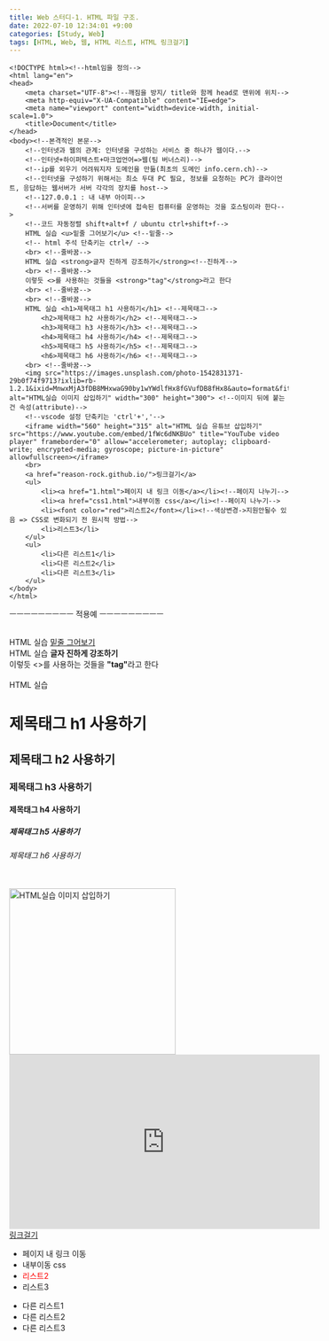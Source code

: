 ```yaml
---
title: Web 스터디-1. HTML 파일 구조.
date: 2022-07-10 12:34:01 +9:00
categories: [Study, Web]
tags: [HTML, Web, 웹, HTML 리스트, HTML 링크걸기]
---
```



```
<!DOCTYPE html><!--html임을 정의-->
<html lang="en">
<head>
    <meta charset="UTF-8"><!--깨짐을 방지/ title와 함께 head로 맨위에 위치-->
    <meta http-equiv="X-UA-Compatible" content="IE=edge">
    <meta name="viewport" content="width=device-width, initial-scale=1.0">
    <title>Document</title>
</head>
<body><!--본격적인 본문-->
    <!--인터넷과 웹의 관계: 인터넷을 구성하는 서비스 중 하나가 웹이다.-->
    <!--인터넷+하이퍼텍스트+마크업언어=>웹(팀 버너스리)-->
    <!--ip를 외우기 어려워지자 도메인을 만듦(최초의 도메인 info.cern.ch)-->
    <!--인터넷을 구성하기 위해서는 최소 두대 PC 필요, 정보를 요청하는 PC가 클라이언트, 응답하는 웹서버가 서버 각각의 장치를 host-->
    <!--127.0.0.1 : 내 내부 아이피-->
    <!--서버를 운영하기 위해 인터넷에 접속된 컴퓨터를 운영하는 것을 호스팅이라 한다-->
    <!--코드 자동정렬 shift+alt+f / ubuntu ctrl+shift+f-->
    HTML 실습 <u>밑줄 그어보기</u> <!--밑줄--> 
    <!-- html 주석 단축키는 ctrl+/ -->
    <br> <!--줄바꿈-->
    HTML 실습 <strong>글자 진하게 강조하기</strong><!--진하게-->
    <br> <!--줄바꿈-->
    이렇듯 <>를 사용하는 것들을 <strong>"tag"</strong>라고 한다
    <br> <!--줄바꿈-->
    <br> <!--줄바꿈-->
    HTML 실습 <h1>제목태그 h1 사용하기</h1> <!--제목태그-->
        <h2>제목태그 h2 사용하기</h2> <!--제목태그-->
        <h3>제목태그 h3 사용하기</h3> <!--제목태그-->
        <h4>제목태그 h4 사용하기</h4> <!--제목태그-->
        <h5>제목태그 h5 사용하기</h5> <!--제목태그-->
        <h6>제목태그 h6 사용하기</h6> <!--제목태그-->
    <br> <!--줄바꿈-->
    <img src="https://images.unsplash.com/photo-1542831371-29b0f74f9713?ixlib=rb-1.2.1&ixid=MnwxMjA3fDB8MHxwaG90by1wYWdlfHx8fGVufDB8fHx8&auto=format&fit=crop&w=1170&q=80" alt="HTML실습 이미지 삽입하기" width="300" height="300"> <!--이미지 뒤에 붙는건 속성(attribute)-->
    <!--vscode 설정 단축키는 'ctrl'+','-->
    <iframe width="560" height="315" alt="HTML 실습 유튜브 삽입하기" src="https://www.youtube.com/embed/1fWc6dNKBUo" title="YouTube video player" frameborder="0" allow="accelerometer; autoplay; clipboard-write; encrypted-media; gyroscope; picture-in-picture" allowfullscreen></iframe>
    <br>
    <a href="reason-rock.github.io/">링크걸기</a>
    <ul>
        <li><a href="1.html">페이지 내 링크 이동</a></li><!--페이지 나누기-->
        <li><a href="css1.html">내부이동 css</a></li><!--페이지 나누기-->
        <li><font color="red">리스트2</font></li><!--색상변경->지원안될수 있음 => CSS로 변화되기 전 원시적 방법-->
        <li>리스트3</li>
    </ul>
    <ul>
        <li>다른 리스트1</li>
        <li>다른 리스트2</li>
        <li>다른 리스트3</li>
    </ul>
</body>
</html>
```

ㅡㅡㅡㅡㅡㅡㅡㅡㅡ
적용예
ㅡㅡㅡㅡㅡㅡㅡㅡㅡ
<br>
<br>

<body><!--본격적인 본문-->
    <!--인터넷과 웹의 관계: 인터넷을 구성하는 서비스 중 하나가 웹이다.-->
    <!--인터넷+하이퍼텍스트+마크업언어=>웹(팀 버너스리)-->
    <!--ip를 외우기 어려워지자 도메인을 만듦(최초의 도메인 info.cern.ch)-->
    <!--인터넷을 구성하기 위해서는 최소 두대 PC 필요, 정보를 요청하는 PC가 클라이언트, 응답하는 웹서버가 서버 각각의 장치를 host-->
    <!--127.0.0.1 : 내 내부 아이피-->
    <!--서버를 운영하기 위해 인터넷에 접속된 컴퓨터를 운영하는 것을 호스팅이라 한다-->
    <!--코드 자동정렬 shift+alt+f / ubuntu ctrl+shift+f-->
    HTML 실습 <u>밑줄 그어보기</u> <!--밑줄--> 
    <!-- html 주석 단축키는 ctrl+/ -->
    <br> <!--줄바꿈-->
    HTML 실습 <strong>글자 진하게 강조하기</strong><!--진하게-->
    <br> <!--줄바꿈-->
    이렇듯 <>를 사용하는 것들을 <strong>"tag"</strong>라고 한다
    <br> <!--줄바꿈-->
    <br> <!--줄바꿈-->
    HTML 실습 <h1>제목태그 h1 사용하기</h1> <!--제목태그-->
        <h2>제목태그 h2 사용하기</h2> <!--제목태그-->
        <h3>제목태그 h3 사용하기</h3> <!--제목태그-->
        <h4>제목태그 h4 사용하기</h4> <!--제목태그-->
        <h5>제목태그 h5 사용하기</h5> <!--제목태그-->
        <h6>제목태그 h6 사용하기</h6> <!--제목태그-->
    <br> <!--줄바꿈-->
    <img src="https://images.unsplash.com/photo-1542831371-29b0f74f9713?ixlib=rb-1.2.1&ixid=MnwxMjA3fDB8MHxwaG90by1wYWdlfHx8fGVufDB8fHx8&auto=format&fit=crop&w=1170&q=80" alt="HTML실습 이미지 삽입하기" width="300" height="300"> <!--이미지 뒤에 붙는건 속성(attribute)-->
    <!--vscode 설정 단축키는 'ctrl'+','-->
    <iframe width="560" height="315" alt="HTML 실습 유튜브 삽입하기" src="https://www.youtube.com/embed/1fWc6dNKBUo" title="YouTube video player" frameborder="0" allow="accelerometer; autoplay; clipboard-write; encrypted-media; gyroscope; picture-in-picture" allowfullscreen></iframe>
    <br>
    <a href="reason-rock.github.io/">링크걸기</a>
    <ul>
        <li><a>페이지 내 링크 이동</a></li><!--페이지 나누기-->
        <li><a>내부이동 css</a></li><!--페이지 나누기-->
        <li><font color="red">리스트2</font></li><!--색상변경->지원안될수 있음 => CSS로 변화되기 전 원시적 방법-->
        <li>리스트3</li>
    </ul>
    <ul>
        <li>다른 리스트1</li>
        <li>다른 리스트2</li>
        <li>다른 리스트3</li>
    </ul>